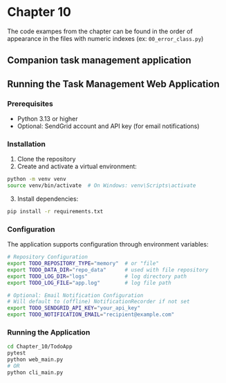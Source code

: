 # Chapter 10

The code exampes from the chapter can be found in the order of appearance in the files with numeric indexes (ex:
`00_error_class.py`)

## Companion task management application
## Running the Task Management Web Application

### Prerequisites
- Python 3.13 or higher
- Optional: SendGrid account and API key (for email notifications)

### Installation
1. Clone the repository
2. Create and activate a virtual environment:
```bash
python -m venv venv
source venv/bin/activate  # On Windows: venv\Scripts\activate
```
3. Install dependencies:
```bash
pip install -r requirements.txt
```

### Configuration
The application supports configuration through environment variables:

```bash
# Repository Configuration
export TODO_REPOSITORY_TYPE="memory"  # or "file"
export TODO_DATA_DIR="repo_data"      # used with file repository
export TODO_LOG_DIR="logs"            # log directory path
export TODO_LOG_FILE="app.log"        # log file path

# Optional: Email Notification Configuration
# Will default to (offline) NotificationRecorder if not set
export TODO_SENDGRID_API_KEY="your_api_key"
export TODO_NOTIFICATION_EMAIL="recipient@example.com"
```

### Running the Application
```bash
cd Chapter_10/TodoApp
pytest
python web_main.py
# OR
python cli_main.py
```